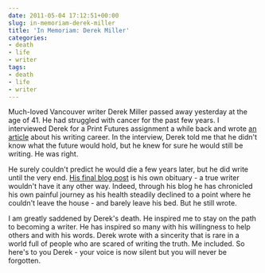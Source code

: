 ```yaml
---
date: 2011-05-04 17:12:51+00:00
slug: in-memoriam-derek-miller
title: 'In Memoriam: Derek Miller'
categories:
- death
- life
- writer
tags:
- death
- life
- writer
---
```


Much-loved Vancouver writer Derek Miller passed away yesterday at the age of 41. He had struggled with cancer for the past few years. I interviewed Derek for a Print Futures assignment a while back and wrote [an article](http://wordbitarchives.files.wordpress.com/2007/02/dmprofile.pdf) about his writing career. In the interview, Derek told me that he didn't know what the future would hold, but he knew for sure he would still be writing. He was right.

He surely couldn't predict he would die a few years later, but he did write until the very end. [His final blog post](http://www.penmachine.com/2011/05/the-last-post) is his own obituary - a true writer wouldn't have it any other way. Indeed, through his blog he has chronicled his own painful journey as his health steadily declined to a point where he couldn't leave the house - and barely leave his bed. But he still wrote.

I am greatly saddened by Derek's death. He inspired me to stay on the path to becoming a writer. He has inspired so many with his willingness to help others and with his words. Derek wrote with a sincerity that is rare in a world full of people who are scared of writing the truth. Me included. So here's to you Derek - your voice is now silent but you will never be forgotten.
